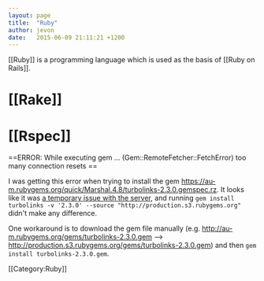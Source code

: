 ```yaml
---
layout: page
title:  "Ruby"
author: jevon
date:   2015-06-09 21:11:21 +1200
---
```


[[Ruby]] is a programming language which is used as the basis of [[Ruby on Rails]].

# [[Rake]]
# [[Rspec]]

==ERROR:  While executing gem ... (Gem::RemoteFetcher::FetchError) too many connection resets ==

I was getting this error when trying to install the gem https://au-m.rubygems.org/quick/Marshal.4.8/turbolinks-2.3.0.gemspec.rz. It looks like it was <a href="http://help.rubygems.org/discussions/problems/18728-unable-to-install-gems-in-australia">a temporary issue with the server</a>, and running `gem install turbolinks -v '2.3.0' --source "http://production.s3.rubygems.org"` didn't make any difference.

One workaround is to download the gem file manually (e.g. http://au-m.rubygems.org/gems/turbolinks-2.3.0.gem --> http://production.s3.rubygems.org/gems/turbolinks-2.3.0.gem) and then `gem install turbolinks-2.3.0.gem`.

[[Category:Ruby]]